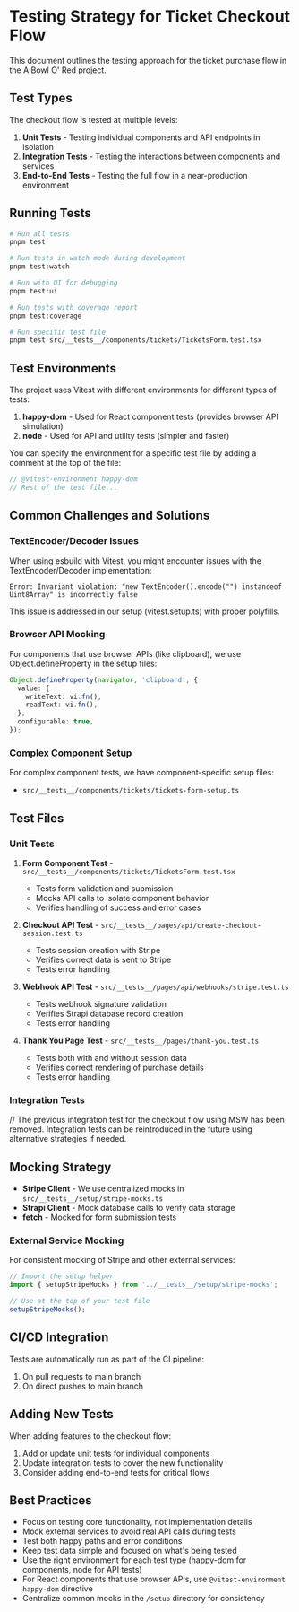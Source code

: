 # Testing Strategy for Ticket Checkout Flow

This document outlines the testing approach for the ticket purchase flow in the A Bowl O' Red project.

## Test Types

The checkout flow is tested at multiple levels:

1. **Unit Tests** - Testing individual components and API endpoints in isolation
2. **Integration Tests** - Testing the interactions between components and services
3. **End-to-End Tests** - Testing the full flow in a near-production environment

## Running Tests

```bash
# Run all tests
pnpm test

# Run tests in watch mode during development
pnpm test:watch

# Run with UI for debugging
pnpm test:ui

# Run tests with coverage report
pnpm test:coverage

# Run specific test file
pnpm test src/__tests__/components/tickets/TicketsForm.test.tsx
```

## Test Environments

The project uses Vitest with different environments for different types of tests:

1. **happy-dom** - Used for React component tests (provides browser API simulation)
2. **node** - Used for API and utility tests (simpler and faster)

You can specify the environment for a specific test file by adding a comment at the top of the file:

```typescript
// @vitest-environment happy-dom
// Rest of the test file...
```

## Common Challenges and Solutions

### TextEncoder/Decoder Issues

When using esbuild with Vitest, you might encounter issues with the TextEncoder/Decoder implementation:

```
Error: Invariant violation: "new TextEncoder().encode("") instanceof Uint8Array" is incorrectly false
```

This issue is addressed in our setup (vitest.setup.ts) with proper polyfills.

### Browser API Mocking

For components that use browser APIs (like clipboard), we use Object.defineProperty in the setup files:

```typescript
Object.defineProperty(navigator, 'clipboard', {
  value: {
    writeText: vi.fn(),
    readText: vi.fn(),
  },
  configurable: true,
});
```

### Complex Component Setup

For complex component tests, we have component-specific setup files:

- `src/__tests__/components/tickets/tickets-form-setup.ts`

## Test Files

### Unit Tests

1. **Form Component Test** - `src/__tests__/components/tickets/TicketsForm.test.tsx`

   - Tests form validation and submission
   - Mocks API calls to isolate component behavior
   - Verifies handling of success and error cases

2. **Checkout API Test** - `src/__tests__/pages/api/create-checkout-session.test.ts`

   - Tests session creation with Stripe
   - Verifies correct data is sent to Stripe
   - Tests error handling

3. **Webhook API Test** - `src/__tests__/pages/api/webhooks/stripe.test.ts`

   - Tests webhook signature validation
   - Verifies Strapi database record creation
   - Tests error handling

4. **Thank You Page Test** - `src/__tests__/pages/thank-you.test.ts`
   - Tests both with and without session data
   - Verifies correct rendering of purchase details
   - Tests error handling

### Integration Tests

// The previous integration test for the checkout flow using MSW has been removed. Integration tests can be reintroduced in the future using alternative strategies if needed.

## Mocking Strategy

- **Stripe Client** - We use centralized mocks in `src/__tests__/setup/stripe-mocks.ts`
- **Strapi Client** - Mock database calls to verify data storage
- **fetch** - Mocked for form submission tests

### External Service Mocking

For consistent mocking of Stripe and other external services:

```typescript
// Import the setup helper
import { setupStripeMocks } from '../__tests__/setup/stripe-mocks';

// Use at the top of your test file
setupStripeMocks();
```

## CI/CD Integration

Tests are automatically run as part of the CI pipeline:

1. On pull requests to main branch
2. On direct pushes to main branch

## Adding New Tests

When adding features to the checkout flow:

1. Add or update unit tests for individual components
2. Update integration tests to cover the new functionality
3. Consider adding end-to-end tests for critical flows

## Best Practices

- Focus on testing core functionality, not implementation details
- Mock external services to avoid real API calls during tests
- Test both happy paths and error conditions
- Keep test data simple and focused on what's being tested
- Use the right environment for each test type (happy-dom for components, node for API tests)
- For React components that use browser APIs, use `@vitest-environment happy-dom` directive
- Centralize common mocks in the `/setup` directory for consistency
